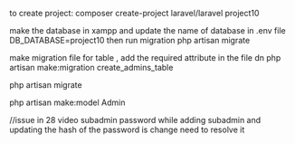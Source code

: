 to create project:
composer create-project laravel/laravel project10

make the database in xampp and update the name of database in .env file
DB_DATABASE=project10
then run migration
php artisan migrate


make migration file for table , add the required attribute in the file dn 
php artisan make:migration create_admins_table

php artisan migrate

php artisan make:model Admin


//issue in 28 video subadmin password while adding subadmin and updating
the hash of the password is change need to resolve it


